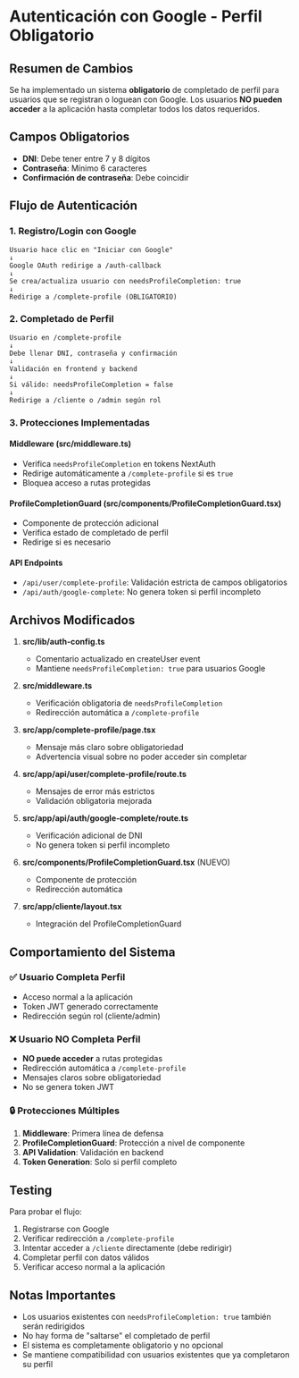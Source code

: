 # Autenticación con Google - Perfil Obligatorio

## Resumen de Cambios

Se ha implementado un sistema **obligatorio** de completado de perfil para usuarios que se registran o loguean con Google. Los usuarios **NO pueden acceder** a la aplicación hasta completar todos los datos requeridos.

## Campos Obligatorios

- **DNI**: Debe tener entre 7 y 8 dígitos
- **Contraseña**: Mínimo 6 caracteres
- **Confirmación de contraseña**: Debe coincidir

## Flujo de Autenticación

### 1. Registro/Login con Google
```
Usuario hace clic en "Iniciar con Google"
↓
Google OAuth redirige a /auth-callback
↓
Se crea/actualiza usuario con needsProfileCompletion: true
↓
Redirige a /complete-profile (OBLIGATORIO)
```

### 2. Completado de Perfil
```
Usuario en /complete-profile
↓
Debe llenar DNI, contraseña y confirmación
↓
Validación en frontend y backend
↓
Si válido: needsProfileCompletion = false
↓
Redirige a /cliente o /admin según rol
```

### 3. Protecciones Implementadas

#### Middleware (src/middleware.ts)
- Verifica `needsProfileCompletion` en tokens NextAuth
- Redirige automáticamente a `/complete-profile` si es `true`
- Bloquea acceso a rutas protegidas

#### ProfileCompletionGuard (src/components/ProfileCompletionGuard.tsx)
- Componente de protección adicional
- Verifica estado de completado de perfil
- Redirige si es necesario

#### API Endpoints
- `/api/user/complete-profile`: Validación estricta de campos obligatorios
- `/api/auth/google-complete`: No genera token si perfil incompleto

## Archivos Modificados

1. **src/lib/auth-config.ts**
   - Comentario actualizado en createUser event
   - Mantiene `needsProfileCompletion: true` para usuarios Google

2. **src/middleware.ts**
   - Verificación obligatoria de `needsProfileCompletion`
   - Redirección automática a `/complete-profile`

3. **src/app/complete-profile/page.tsx**
   - Mensaje más claro sobre obligatoriedad
   - Advertencia visual sobre no poder acceder sin completar

4. **src/app/api/user/complete-profile/route.ts**
   - Mensajes de error más estrictos
   - Validación obligatoria mejorada

5. **src/app/api/auth/google-complete/route.ts**
   - Verificación adicional de DNI
   - No genera token si perfil incompleto

6. **src/components/ProfileCompletionGuard.tsx** (NUEVO)
   - Componente de protección
   - Redirección automática

7. **src/app/cliente/layout.tsx**
   - Integración del ProfileCompletionGuard

## Comportamiento del Sistema

### ✅ Usuario Completa Perfil
- Acceso normal a la aplicación
- Token JWT generado correctamente
- Redirección según rol (cliente/admin)

### ❌ Usuario NO Completa Perfil
- **NO puede acceder** a rutas protegidas
- Redirección automática a `/complete-profile`
- Mensajes claros sobre obligatoriedad
- No se genera token JWT

### 🔒 Protecciones Múltiples
1. **Middleware**: Primera línea de defensa
2. **ProfileCompletionGuard**: Protección a nivel de componente
3. **API Validation**: Validación en backend
4. **Token Generation**: Solo si perfil completo

## Testing

Para probar el flujo:

1. Registrarse con Google
2. Verificar redirección a `/complete-profile`
3. Intentar acceder a `/cliente` directamente (debe redirigir)
4. Completar perfil con datos válidos
5. Verificar acceso normal a la aplicación

## Notas Importantes

- Los usuarios existentes con `needsProfileCompletion: true` también serán redirigidos
- No hay forma de "saltarse" el completado de perfil
- El sistema es completamente obligatorio y no opcional
- Se mantiene compatibilidad con usuarios existentes que ya completaron su perfil

